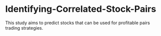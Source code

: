 # Identifying-Correlated-Stock-Pairs
This study aims to predict stocks that can be used for profitable pairs trading strategies.
